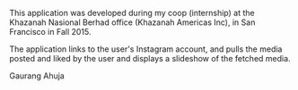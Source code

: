 This application was developed during my coop (internship) at the Khazanah Nasional Berhad office (Khazanah Americas Inc), in San Francisco in Fall 2015.

The application links to the user's Instagram account, and pulls the media posted and liked by the user and displays a slideshow of the fetched media.

Gaurang Ahuja

